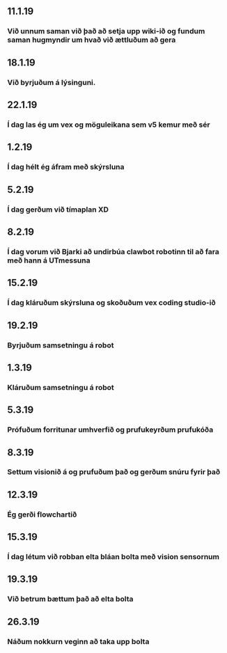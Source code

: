 ## 11.1.19
### Við unnum saman við það að setja upp wiki-ið og fundum saman hugmyndir um hvað við ættluðum að gera

## 18.1.19
### Við byrjuðum á lýsinguni.

## 22.1.19
### Í dag las ég um vex og möguleikana sem v5 kemur með sér

## 1.2.19
### Í dag hélt ég áfram með skýrsluna

## 5.2.19
### Í dag gerðum við tímaplan XD

## 8.2.19
### Í dag vorum við Bjarki að undirbúa clawbot robotinn til að fara með hann á UTmessuna

## 15.2.19
### Í dag kláruðum skýrsluna og skoðuðum vex coding studio-ið

## 19.2.19
### Byrjuðum samsetningu á robot

## 1.3.19
### Kláruðum samsetningu á robot

## 5.3.19
### Prófuðum forritunar umhverfið og prufukeyrðum prufukóða

## 8.3.19
### Settum visionið á og prufuðum það og gerðum snúru fyrir það

## 12.3.19
### Ég gerði flowchartið

## 15.3.19
### Í dag létum við robban elta bláan bolta með vision sensornum

## 19.3.19
### Við betrum bættum það að elta bolta

## 26.3.19
### Náðum nokkurn veginn að taka upp bolta
